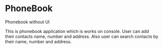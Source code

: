 # PhoneBook
Phonebook without UI

This is phonebook application which is works on console. User can add their contacts name, number and address. Also user can search contacts by their name, number and address.
